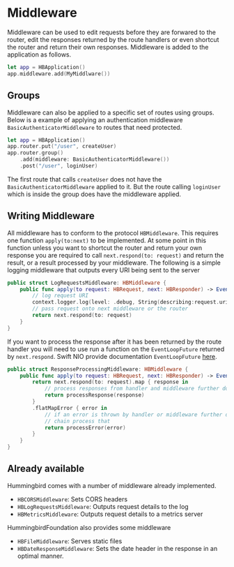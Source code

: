 #  Middleware

Middleware can be used to edit requests before they are forwared to the router, edit the responses returned by the route handlers or even shortcut the router and return their own responses. Middleware is added to the application as follows.

```swift
let app = HBApplication()
app.middleware.add(MyMiddlware())
```

## Groups

Middleware can also be applied to a specific set of routes using groups. Below is a example of applying an authentication middleware `BasicAuthenticatorMiddleware` to routes that need protected.

```swift
let app = HBApplication()
app.router.put("/user", createUser)
app.router.group()
    .add(middleware: BasicAuthenticatorMiddleware())
    .post("/user", loginUser)
```
The first route that calls `createUser` does not have the `BasicAuthenticatorMiddleware` applied to it. But the route calling `loginUser` which is inside the group does have the middleware applied.

## Writing Middleware

All middleware has to conform to the protocol `HBMiddleware`. This requires one function `apply(to:next)` to be implemented. At some point in this function unless you want to shortcut the router and return your own response you are required to call `next.respond(to: request)` and return the result, or a result processed by your middleware. The following is a simple logging middleware that outputs every URI being sent to the server

```swift
public struct LogRequestsMiddleware: HBMiddleware {
    public func apply(to request: HBRequest, next: HBResponder) -> EventLoopFuture<HBResponse> {
        // log request URI
        context.logger.log(level: .debug, String(describing:request.uri.path))
        // pass request onto next middleware or the router
        return next.respond(to: request)
    }
}
```

If you want to process the response after it has been returned by the route handler you will need to use run a function on the `EventLoopFuture` returned by `next.respond`. Swift NIO provide documentation `EventLoopFuture` [here](https://apple.github.io/swift-nio/docs/current/NIO/Classes/EventLoopFuture.html).
```swift
public struct ResponseProcessingMiddleware: HBMiddleware {
    public func apply(to request: HBRequest, next: HBResponder) -> EventLoopFuture<HBResponse> {
        return next.respond(to: request).map { response in
            // process responses from handler and middleware further down the chain
            return processResponse(response)
        }
        .flatMapError { error in
            // if an error is thrown by handler or middleware further down the 
            // chain process that
            return processError(error)
        }
    }
}
```

## Already available

Hummingbird comes with a number of middleware already implemented.

- `HBCORSMiddleware`: Sets CORS headers
- `HBLogRequestsMiddleware`: Outputs request details to the log
- `HBMetricsMiddleware`: Outputs request details to a metrics server

HummingbirdFoundation also provides some middleware

- `HBFileMiddleware`: Serves static files
- `HBDateResponseMiddleware`: Sets the date header in the response in an optimal manner. 
